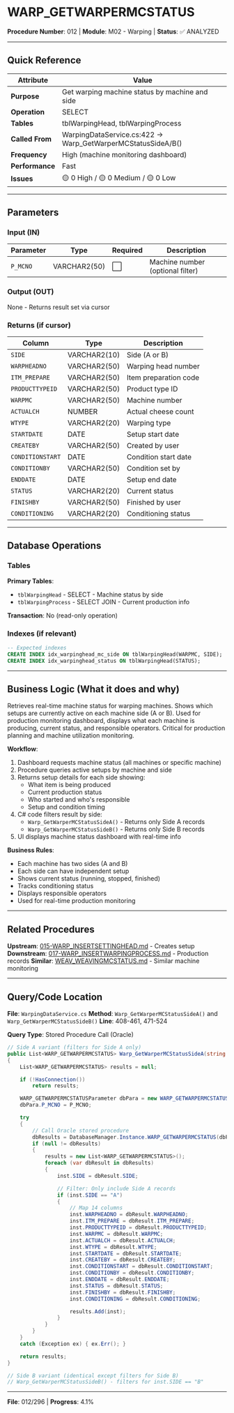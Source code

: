 # WARP_GETWARPERMCSTATUS

**Procedure Number**: 012 | **Module**: M02 - Warping | **Status**: ✅ ANALYZED

---

## Quick Reference

| Attribute | Value |
|-----------|-------|
| **Purpose** | Get warping machine status by machine and side |
| **Operation** | SELECT |
| **Tables** | tblWarpingHead, tblWarpingProcess |
| **Called From** | WarpingDataService.cs:422 → Warp_GetWarperMCStatusSideA/B() |
| **Frequency** | High (machine monitoring dashboard) |
| **Performance** | Fast |
| **Issues** | 🟡 0 High / 🟡 0 Medium / 🟡 0 Low |

---

## Parameters

### Input (IN)

| Parameter | Type | Required | Description |
|-----------|------|----------|-------------|
| `P_MCNO` | VARCHAR2(50) | ⬜ | Machine number (optional filter) |

### Output (OUT)

None - Returns result set via cursor

### Returns (if cursor)

| Column | Type | Description |
|--------|------|-------------|
| `SIDE` | VARCHAR2(10) | Side (A or B) |
| `WARPHEADNO` | VARCHAR2(50) | Warping head number |
| `ITM_PREPARE` | VARCHAR2(50) | Item preparation code |
| `PRODUCTTYPEID` | VARCHAR2(50) | Product type ID |
| `WARPMC` | VARCHAR2(50) | Machine number |
| `ACTUALCH` | NUMBER | Actual cheese count |
| `WTYPE` | VARCHAR2(20) | Warping type |
| `STARTDATE` | DATE | Setup start date |
| `CREATEBY` | VARCHAR2(50) | Created by user |
| `CONDITIONSTART` | DATE | Condition start date |
| `CONDITIONBY` | VARCHAR2(50) | Condition set by |
| `ENDDATE` | DATE | Setup end date |
| `STATUS` | VARCHAR2(20) | Current status |
| `FINISHBY` | VARCHAR2(50) | Finished by user |
| `CONDITIONING` | VARCHAR2(20) | Conditioning status |

---

## Database Operations

### Tables

**Primary Tables**:
- `tblWarpingHead` - SELECT - Machine status by side
- `tblWarpingProcess` - SELECT JOIN - Current production info

**Transaction**: No (read-only operation)

### Indexes (if relevant)

```sql
-- Expected indexes
CREATE INDEX idx_warpinghead_mc_side ON tblWarpingHead(WARPMC, SIDE);
CREATE INDEX idx_warpinghead_status ON tblWarpingHead(STATUS);
```

---

## Business Logic (What it does and why)

Retrieves real-time machine status for warping machines. Shows which setups are currently active on each machine side (A or B). Used for production monitoring dashboard, displays what each machine is producing, current status, and responsible operators. Critical for production planning and machine utilization monitoring.

**Workflow**:
1. Dashboard requests machine status (all machines or specific machine)
2. Procedure queries active setups by machine and side
3. Returns setup details for each side showing:
   - What item is being produced
   - Current production status
   - Who started and who's responsible
   - Setup and condition timing
4. C# code filters result by side:
   - `Warp_GetWarperMCStatusSideA()` - Returns only Side A records
   - `Warp_GetWarperMCStatusSideB()` - Returns only Side B records
5. UI displays machine status dashboard with real-time info

**Business Rules**:
- Each machine has two sides (A and B)
- Each side can have independent setup
- Shows current status (running, stopped, finished)
- Tracks conditioning status
- Displays responsible operators
- Used for real-time production monitoring

---

## Related Procedures

**Upstream**: [015-WARP_INSERTSETTINGHEAD.md](./015-WARP_INSERTSETTINGHEAD.md) - Creates setup
**Downstream**: [017-WARP_INSERTWARPINGPROCESS.md](./017-WARP_INSERTWARPINGPROCESS.md) - Production records
**Similar**: [WEAV_WEAVINGMCSTATUS.md](../05_Weaving/WEAV_WEAVINGMCSTATUS.md) - Similar machine monitoring

---

## Query/Code Location

**File**: `WarpingDataService.cs`
**Method**: `Warp_GetWarperMCStatusSideA()` and `Warp_GetWarperMCStatusSideB()`
**Line**: 408-461, 471-524

**Query Type**: Stored Procedure Call (Oracle)

```csharp
// Side A variant (filters for Side A only)
public List<WARP_GETWARPERMCSTATUS> Warp_GetWarperMCStatusSideA(string P_MCNO)
{
    List<WARP_GETWARPERMCSTATUS> results = null;

    if (!HasConnection())
        return results;

    WARP_GETWARPERMCSTATUSParameter dbPara = new WARP_GETWARPERMCSTATUSParameter();
    dbPara.P_MCNO = P_MCNO;

    try
    {
        // Call Oracle stored procedure
        dbResults = DatabaseManager.Instance.WARP_GETWARPERMCSTATUS(dbPara);
        if (null != dbResults)
        {
            results = new List<WARP_GETWARPERMCSTATUS>();
            foreach (var dbResult in dbResults)
            {
                inst.SIDE = dbResult.SIDE;

                // Filter: Only include Side A records
                if (inst.SIDE == "A")
                {
                    // Map 14 columns
                    inst.WARPHEADNO = dbResult.WARPHEADNO;
                    inst.ITM_PREPARE = dbResult.ITM_PREPARE;
                    inst.PRODUCTTYPEID = dbResult.PRODUCTTYPEID;
                    inst.WARPMC = dbResult.WARPMC;
                    inst.ACTUALCH = dbResult.ACTUALCH;
                    inst.WTYPE = dbResult.WTYPE;
                    inst.STARTDATE = dbResult.STARTDATE;
                    inst.CREATEBY = dbResult.CREATEBY;
                    inst.CONDITIONSTART = dbResult.CONDITIONSTART;
                    inst.CONDITIONBY = dbResult.CONDITIONBY;
                    inst.ENDDATE = dbResult.ENDDATE;
                    inst.STATUS = dbResult.STATUS;
                    inst.FINISHBY = dbResult.FINISHBY;
                    inst.CONDITIONING = dbResult.CONDITIONING;

                    results.Add(inst);
                }
            }
        }
    }
    catch (Exception ex) { ex.Err(); }

    return results;
}

// Side B variant (identical except filters for Side B)
// Warp_GetWarperMCStatusSideB() - filters for inst.SIDE == "B"
```

---

**File**: 012/296 | **Progress**: 4.1%
